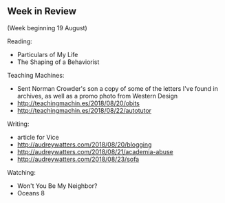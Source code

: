## Week in Review

(Week beginning 19 August)

Reading:
* Particulars of My Life
* The Shaping of a Behaviorist

Teaching Machines:
* Sent Norman Crowder's son a copy of some of the letters I've found in archives, as well as a promo photo from Western Design
* http://teachingmachin.es/2018/08/20/obits
* http://teachingmachin.es/2018/08/22/autotutor

Writing:
* article for Vice
* http://audreywatters.com/2018/08/20/blogging
* http://audreywatters.com/2018/08/21/academia-abuse
* http://audreywatters.com/2018/08/23/sofa

Watching:
* Won't You Be My Neighbor?
* Oceans 8
